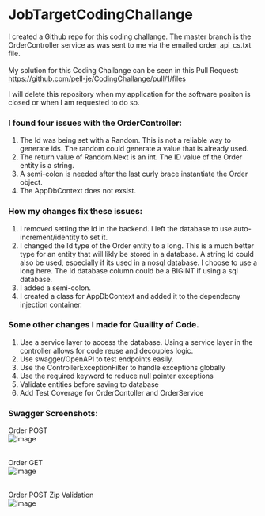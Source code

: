 # JobTargetCodingChallange

I created a Github repo for this coding challange.
The master branch is the OrderController service as was sent to me via the emailed order_api_cs.txt file.
</br></br> 
My solution for this Coding Challange can be seen in this Pull Request:
</br> 
https://github.com/pell-je/CodingChallange/pull/1/files

I will delete this repository when my application for the software positon is closed or when I am requested to do so. 


### I found four issues with the OrderController:
1. The Id was being set with a Random. This is not a reliable way to generate ids. The random could generate a value that is already used.
2. The return value of Random.Next is an int. The ID value of the Order entity is a string.
3. A semi-colon is needed after the last curly brace instantiate the Order object.
4. The AppDbContext does not exsist.

### How my changes fix these issues:
1. I removed setting the Id in the backend. I left the database to use auto-increment/identity to set it.
2. I changed the Id type of the Order entity to a long. This is a much better type for an entity that will likly be stored in a database. A string Id could also be used, especially if its used in a nosql database. I choose to use a long here. The Id database column could be a BIGINT if using a sql database.
3. I added a semi-colon.
4. I created a class for AppDbContext and added it to the dependecny injection container.

### Some other changes I made for Quaility of Code. 
1. Use a service layer to access the database. Using a service layer in the controller allows for code reuse and decouples logic.
2. Use swagger/OpenAPI to test endpoints easily.
3. Use the ControllerExceptionFilter to handle exceptions globally
4. Use the required keyword to reduce null pointer exceptions
5. Validate entities before saving to database
6. Add Test Coverage for OrderContoller and OrderService


### Swagger Screenshots:

Order POST</br>
![image](https://github.com/pell-je/CodingChallange/assets/90728658/d39cdedc-94aa-4be9-87e7-61c101cdd32d)
</br>
</br>

Order GET</br>
![image](https://github.com/pell-je/CodingChallange/assets/90728658/c759d9af-18b9-4be7-a8a2-c170cc44573a)
</br>
</br>

Order POST Zip Validation</br>
![image](https://github.com/pell-je/CodingChallange/assets/90728658/595b8851-3e62-491c-885f-95b016cf8ec7)
</br>
</br>


